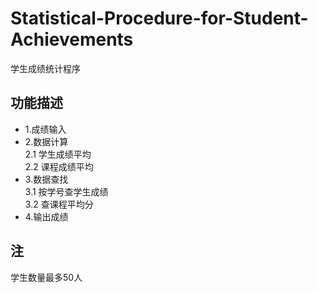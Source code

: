 # Statistical-Procedure-for-Student-Achievements
学生成绩统计程序
## 功能描述
* 1.成绩输入
* 2.数据计算  
  2.1 学生成绩平均  
  2.2 课程成绩平均  
* 3.数据查找  
  3.1 按学号查学生成绩  
  3.2 查课程平均分  
* 4.输出成绩  
## 注  
学生数量最多50人
